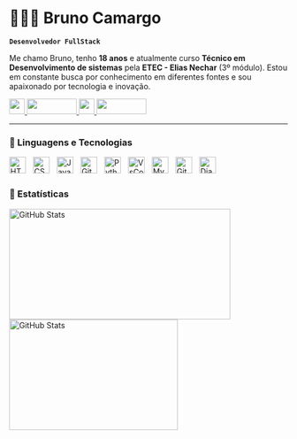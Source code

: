 # 👨🏻‍💻 Bruno Camargo

**`Desenvolvedor FullStack`**

Me chamo Bruno, tenho **18 anos** e atualmente curso **Técnico em Desenvolvimento de sistemas** pela **ETEC - Elias Nechar** (3º módulo).
Estou em constante busca por conhecimento em diferentes fontes e sou apaixonado por tecnologia e inovação.

<div>
  <a href="https://www.instagram.com/brunin_camarg0/" target="_blank">
    <img src="https://img.shields.io/badge/Instagram-E4405F?style=flat&logo=instagram&logoColor=white" style="height:28px;">
  </a>
  <a href="https://mail.google.com/mail/?view=cm&to=bcamargo414@gmail.com" target="_blank">
    <img src="https://img.shields.io/badge/Gmail-EA4335?style=flat&logo=gmail&logoColor=white" style="height:28px;width:90px;">
  </a>
  
  <a href="https://www.linkedin.com/in/bruno-camargo-dev/" target="_blank">
    <img src="https://img.shields.io/badge/LinkedIn-0A66C2?style=flat&logo=linkedin&logoColor=white" style="height:28px;">
  </a>
  
  <a href="https://github.com/BrunoCamargoDev" target="_blank">
    <img src="https://img.shields.io/badge/GitHub-181717?style=flat&logo=github&logoColor=white" style="height:28px;width:90px;">
  </a>
</div>


---

### 🤖 Linguagens e Tecnologias

<img 
    align="left" 
    alt="HTML"
    title="HTML" 
    width="30px" 
    style="padding-right: 10px;" 
    src="https://cdn.jsdelivr.net/gh/devicons/devicon@latest/icons/html5/html5-original.svg" 
/>
<img 
    align="left" 
    alt="CSS" 
    title="CSS"
    width="30px" 
    style="padding-right: 10px;" 
    src="https://cdn.jsdelivr.net/gh/devicons/devicon@latest/icons/css3/css3-original.svg" 
/>
<img 
    align="left" 
    alt="JavaScript" 
    title="JavaScript"
    width="30px" 
    style="padding-right: 10px;" 
    src="https://cdn.jsdelivr.net/gh/devicons/devicon@latest/icons/javascript/javascript-original.svg" 
/>
<img 
    align="left" 
    alt="Git" 
    title="Git"
    width="30px" 
    style="padding-right: 10px;" 
    src="https://cdn.jsdelivr.net/gh/devicons/devicon@latest/icons/git/git-original.svg" 
/>
<img 
    align="left" 
    alt="Python" 
    title="Python"
    width="30px" 
    style="padding-right: 10px;" 
    src="https://cdn.jsdelivr.net/gh/devicons/devicon@latest/icons/python/python-original.svg" 
/>
<img
    align="left" 
    alt="VsCode" 
    title="VsCode"
    width="30px" 
    style="padding-right: 10px;" 
    src="https://cdn.jsdelivr.net/gh/devicons/devicon@latest/icons/vscode/vscode-original.svg"
/>

<img 
    align="left" 
    alt="MySql" 
    title="MySql"
    width="30px" 
    style="padding-right: 10px;"
    src="https://cdn.jsdelivr.net/gh/devicons/devicon@latest/icons/mysql/mysql-original.svg" 
/>
<img 
    align="left" 
    alt="GitHub" 
    title="GitHub"
    width="30px" 
    style="padding-right: 10px;" 
    src="https://cdn.jsdelivr.net/gh/devicons/devicon@latest/icons/github/github-original.svg" 
/>
<img
    align="left" 
    alt="Django" 
    title="Django"
    width="30px" 
    style="padding-right: 10px;"
    src="https://cdn.jsdelivr.net/gh/devicons/devicon/icons/django/django-plain.svg"
/>


<br/>
<br/>

### 🤖 Estatísticas

<p>
  <img 
    align="left" 
    alt="GitHub Stats"  
    style="padding-right: 5px;height:200px;width:400px;" 
    src="https://github-readme-stats.vercel.app/api?username=BrunoCamargoDev&show_icons=true&theme=tokyonight&include_all_commits=true&count_private=true&cache_seconds=1800&locale=pt-br"
  />
<img 
      align="left" 
      alt="GitHub Stats" 
      style="height:200px;width:305px;"
      src="https://github-readme-stats.vercel.app/api/top-langs/?username=BrunoCamargodev&theme=tokyonight&layout=compact&custom_title=Tecnologias&langs_count=9"
  />

</p>
